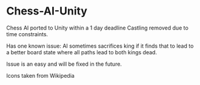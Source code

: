# Chess-AI-Unity
Chess AI ported to Unity within a 1 day deadline
Castling removed due to time constraints.

Has one known issue:
AI sometimes sacrifices king if it finds that to lead to a better board state where all paths lead to both kings dead.

Issue is an easy and will be fixed in the future.

Icons taken from Wikipedia
